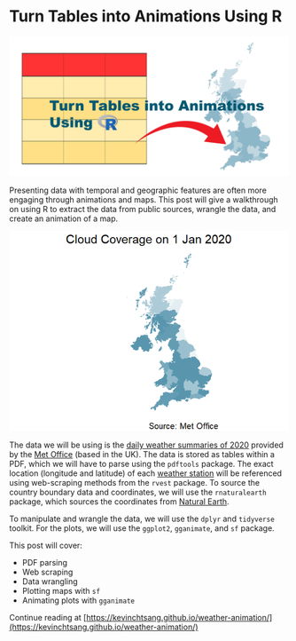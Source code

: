 # Turn Tables into Animations Using R

![](weather_viz.jpg)

Presenting data with temporal and geographic features are often more engaging through animations and maps. This post will give a walkthrough on using R to extract the data from public sources, wrangle the data, and create an animation of a map.

![](Jan_cloud.gif)

The data we will be using is the [daily weather summaries of 2020](https://digital.nmla.metoffice.gov.uk/SO_72b4d5a3-e5f0-41dc-a31d-1a3c8c4f1f59/) provided by the [Met Office](https://www.metoffice.gov.uk/) (based in the UK). The data is stored as tables within a PDF, which we will have to parse using the `pdftools` package. The exact location (longitude and latitude) of each [weather station](https://www.metoffice.gov.uk/research/climate/maps-and-data/uk-synoptic-and-climate-stations) will be referenced using web-scraping methods from the `rvest` package. To source the country boundary data and coordinates, we will use the `rnaturalearth` package, which sources the coordinates from [Natural Earth](https://www.naturalearthdata.com/).

To manipulate and wrangle the data, we will use the `dplyr` and `tidyverse` toolkit. For the plots, we will use the `ggplot2`, `gganimate`, and `sf` package.

This post will cover:

- PDF parsing
- Web scraping
- Data wrangling
- Plotting maps with `sf`
- Animating plots with `gganimate`

Continue reading at [https://kevinchtsang.github.io/weather-animation/](https://kevinchtsang.github.io/weather-animation/)